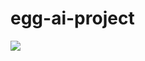 # egg-ai-project

![](https://media4.giphy.com/media/3n6xKLLyKNaDe/200w.gif?cid=6c09b952foi4pjqthy99ljwt0l2rvtq9rwcmexayjdu16ihu&ep=v1_gifs_search&rid=200w.gif&ct=g)
